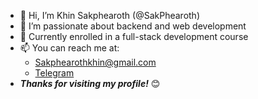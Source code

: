- 👋 Hi, I’m Khin Sakphearoth (@SakPhearoth)  
- 👀 I’m passionate about backend and web development  
- 🌱 Currently enrolled in a full-stack development course  
- 📫 You can reach me at:  
   - Sakphearothkhin@gmail.com  
   - [Telegram](https://t.me/Sakphearoth_Khin)
- ***Thanks for visiting my profile!*** 😊

<!---
SakPhearoth/SakPhearoth is a ✨ special ✨ repository because its `README.md` (this file) appears on your GitHub profile.
You can click the Preview link to take a look at your changes.
--->
